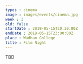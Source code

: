 ```yaml
---
types : cinema
image : images/events/cinema.jpg
week : 3
old: false
startDate : 2019-05-15T20:30:00Z
endDate : 2019-05-15T23:00:00Z
place : Wadham College
title : Film Night
---
```


TBD

